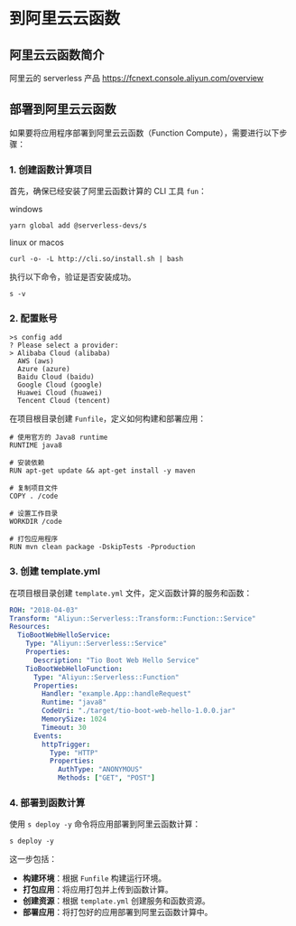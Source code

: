 # 到阿里云云函数

## 阿里云云函数简介

阿里云的 serverless 产品 https://fcnext.console.aliyun.com/overview

## 部署到阿里云云函数

如果要将应用程序部署到阿里云云函数（Function Compute），需要进行以下步骤：

### 1. 创建函数计算项目

首先，确保已经安装了阿里云函数计算的 CLI 工具 `fun`：

windows

```shell
yarn global add @serverless-devs/s
```

linux or macos

```shell
curl -o- -L http://cli.so/install.sh | bash
```

执行以下命令，验证是否安装成功。

```
s -v
```

### 2. 配置账号

```
>s config add
? Please select a provider:
> Alibaba Cloud (alibaba)
  AWS (aws)
  Azure (azure)
  Baidu Cloud (baidu)
  Google Cloud (google)
  Huawei Cloud (huawei)
  Tencent Cloud (tencent)
```

在项目根目录创建 `Funfile`，定义如何构建和部署应用：

```Funfile
# 使用官方的 Java8 runtime
RUNTIME java8

# 安装依赖
RUN apt-get update && apt-get install -y maven

# 复制项目文件
COPY . /code

# 设置工作目录
WORKDIR /code

# 打包应用程序
RUN mvn clean package -DskipTests -Pproduction
```

### 3. 创建 template.yml

在项目根目录创建 `template.yml` 文件，定义函数计算的服务和函数：

```yaml
ROH: "2018-04-03"
Transform: "Aliyun::Serverless::Transform::Function::Service"
Resources:
  TioBootWebHelloService:
    Type: "Aliyun::Serverless::Service"
    Properties:
      Description: "Tio Boot Web Hello Service"
    TioBootWebHelloFunction:
      Type: "Aliyun::Serverless::Function"
      Properties:
        Handler: "example.App::handleRequest"
        Runtime: "java8"
        CodeUri: "./target/tio-boot-web-hello-1.0.0.jar"
        MemorySize: 1024
        Timeout: 30
      Events:
        httpTrigger:
          Type: "HTTP"
          Properties:
            AuthType: "ANONYMOUS"
            Methods: ["GET", "POST"]
```

### 4. 部署到函数计算

使用 `s deploy -y` 命令将应用部署到阿里云函数计算：

```shell
s deploy -y
```

这一步包括：

- **构建环境**：根据 `Funfile` 构建运行环境。
- **打包应用**：将应用打包并上传到函数计算。
- **创建资源**：根据 `template.yml` 创建服务和函数资源。
- **部署应用**：将打包好的应用部署到阿里云函数计算中。
